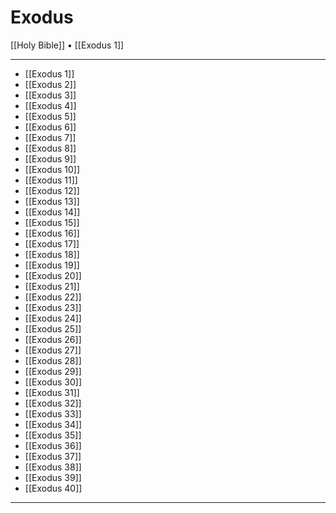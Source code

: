 # Exodus

[[Holy Bible]] • [[Exodus 1]]

---

- [[Exodus 1]]
- [[Exodus 2]]
- [[Exodus 3]]
- [[Exodus 4]]
- [[Exodus 5]]
- [[Exodus 6]]
- [[Exodus 7]]
- [[Exodus 8]]
- [[Exodus 9]]
- [[Exodus 10]]
- [[Exodus 11]]
- [[Exodus 12]]
- [[Exodus 13]]
- [[Exodus 14]]
- [[Exodus 15]]
- [[Exodus 16]]
- [[Exodus 17]]
- [[Exodus 18]]
- [[Exodus 19]]
- [[Exodus 20]]
- [[Exodus 21]]
- [[Exodus 22]]
- [[Exodus 23]]
- [[Exodus 24]]
- [[Exodus 25]]
- [[Exodus 26]]
- [[Exodus 27]]
- [[Exodus 28]]
- [[Exodus 29]]
- [[Exodus 30]]
- [[Exodus 31]]
- [[Exodus 32]]
- [[Exodus 33]]
- [[Exodus 34]]
- [[Exodus 35]]
- [[Exodus 36]]
- [[Exodus 37]]
- [[Exodus 38]]
- [[Exodus 39]]
- [[Exodus 40]]

---
